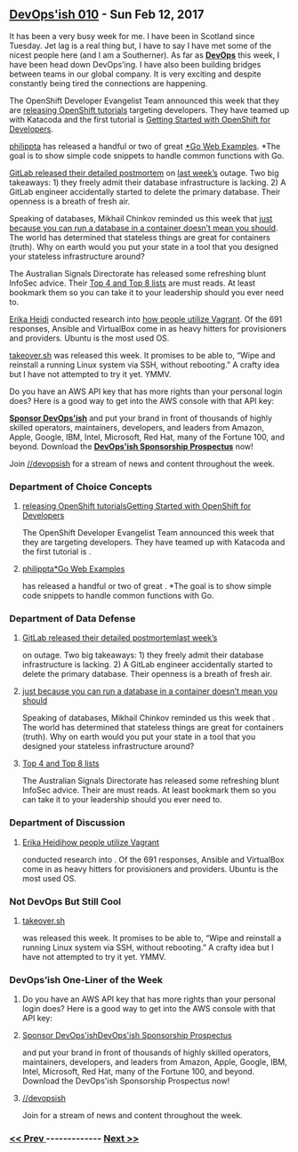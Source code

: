## [DevOps'ish 010](https://devopsish.com/010) - Sun Feb 12, 2017

It has been a very busy week for me. I have been in Scotland since Tuesday. Jet lag is a real thing but, I have to say I have met some of the nicest people here (and I am a Southerner). As far as <a href="https://devopsish.com/"><strong>DevOps</strong></a> this week, I have been head down DevOps’ing. I have also been building bridges between teams in our global company. It is very exciting and despite constantly being tired the connections are happening.

The OpenShift Developer Evangelist Team announced this week that they are <a href="https://blog.openshift.com/announcing-easy-interactive-openshift-tutorials-developers/">releasing OpenShift tutorials</a> targeting developers. They have teamed up with Katacoda and the first tutorial is <a href="https://openshift.katacoda.com/introduction/getting-started/">Getting Started with OpenShift for Developers</a>.

<a href="https://github.com/philippta">philippta</a> has released a handful or two of great <a href="https://gowebexamples.github.io/">*Go Web Examples</a>. *The goal is to show simple code snippets to handle common functions with Go.

<a href="https://about.gitlab.com/2017/02/10/postmortem-of-database-outage-of-january-31/">GitLab released their detailed postmortem</a> on <a href="../009/">last week’s</a> outage. Two big takeaways: 1) they freely admit their database infrastructure is lacking. 2) A GitLab engineer accidentally started to delete the primary database. Their openness is a breath of fresh air.

Speaking of databases, Mikhail Chinkov reminded us this week that <a href="https://myopsblog.wordpress.com/2017/02/06/why-databases-is-not-for-containers/">just because you can run a database in a container doesn’t mean you should</a>. The world has determined that stateless things are great for containers (truth). Why on earth would you put your state in a tool that you designed your stateless infrastructure around?

The Australian Signals Directorate has released some refreshing blunt InfoSec advice. Their <a href="http://www.asd.gov.au/infosec/mitigationstrategies.htm">Top 4 and Top 8 lists</a> are must reads. At least bookmark them so you can take it to your leadership should you ever need to.

<a href="http://erikaheidi.com/">Erika Heidi</a> conducted research into <a href="http://erikaheidi.com/blog/vagrant-usage-research-2017">how people utilize Vagrant</a>. Of the 691 responses, Ansible and VirtualBox come in as heavy hitters for provisioners and providers. Ubuntu is the most used OS.

<a href="https://github.com/marcan/takeover.sh">takeover.sh</a> was released this week. It promises to be able to, “Wipe and reinstall a running Linux system via SSH, without rebooting.” A crafty idea but I have not attempted to try it yet. YMMV.

Do you have an AWS API key that has more rights than your personal login does? Here is a good way to get into the AWS console with that API key:

<a href="https://devopsish.com/sponsor/" title="Sponsor DevOps&#39;ish"><strong>Sponsor DevOps&#39;ish</strong></a> and put your brand in front of thousands of highly skilled operators, maintainers, developers, and leaders from Amazon, Apple, Google, IBM, Intel, Microsoft, Red Hat, many of the Fortune 100, and beyond. Download the <strong><a href="https://devopsi.sh/prospectus">DevOps&#39;ish Sponsorship Prospectus</a></strong> now!

Join <a href="https://www.reddit.com/r/devopsish/">/<span class="fa fa-reddit-alien fa-sm" aria-hidden="true"></span>/devopsish</a> for a stream of news and content throughout the week.

### Department of Choice Concepts

1. [releasing OpenShift tutorialsGetting Started with OpenShift for Developers](https://blog.openshift.com/announcing-easy-interactive-openshift-tutorials-developers/)

    The OpenShift Developer Evangelist Team announced this week that they are  targeting developers. They have teamed up with Katacoda and the first tutorial is .
1. [philippta*Go Web Examples](https://github.com/philippta)

    has released a handful or two of great . *The goal is to show simple code snippets to handle common functions with Go.
### Department of Data Defense

1. [GitLab released their detailed postmortemlast week’s](https://about.gitlab.com/2017/02/10/postmortem-of-database-outage-of-january-31/)

    on  outage. Two big takeaways: 1) they freely admit their database infrastructure is lacking. 2) A GitLab engineer accidentally started to delete the primary database. Their openness is a breath of fresh air.
1. [just because you can run a database in a container doesn’t mean you should](https://myopsblog.wordpress.com/2017/02/06/why-databases-is-not-for-containers/)

    Speaking of databases, Mikhail Chinkov reminded us this week that . The world has determined that stateless things are great for containers (truth). Why on earth would you put your state in a tool that you designed your stateless infrastructure around?
1. [Top 4 and Top 8 lists](http://www.asd.gov.au/infosec/mitigationstrategies.htm)

    The Australian Signals Directorate has released some refreshing blunt InfoSec advice. Their  are must reads. At least bookmark them so you can take it to your leadership should you ever need to.
### Department of Discussion

1. [Erika Heidihow people utilize Vagrant](http://erikaheidi.com/)

    conducted research into . Of the 691 responses, Ansible and VirtualBox come in as heavy hitters for provisioners and providers. Ubuntu is the most used OS.
### Not DevOps But Still Cool

1. [takeover.sh](https://github.com/marcan/takeover.sh)

    was released this week. It promises to be able to, “Wipe and reinstall a running Linux system via SSH, without rebooting.” A crafty idea but I have not attempted to try it yet. YMMV.
### DevOps’ish One-Liner of the Week

1. []()

    Do you have an AWS API key that has more rights than your personal login does? Here is a good way to get into the AWS console with that API key:
1. [Sponsor DevOps'ishDevOps'ish Sponsorship Prospectus](https://devopsish.com/sponsor/)

    and put your brand in front of thousands of highly skilled operators, maintainers, developers, and leaders from Amazon, Apple, Google, IBM, Intel, Microsoft, Red Hat, many of the Fortune 100, and beyond. Download the DevOps'ish Sponsorship Prospectus now!
1. [//devopsish](https://www.reddit.com/r/devopsish/)

    Join  for a stream of news and content throughout the week.

### [ << Prev ](devopsweekly-009.md) ------------- [ Next >> ](devopsweekly-011.md)
